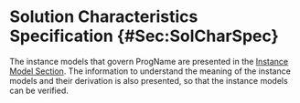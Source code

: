 # Solution Characteristics Specification {#Sec:SolCharSpec}

The instance models that govern ProgName are presented in the [Instance Model Section](./SecIMs.md#Sec:IMs). The information to understand the meaning of the instance models and their derivation is also presented, so that the instance models can be verified.
